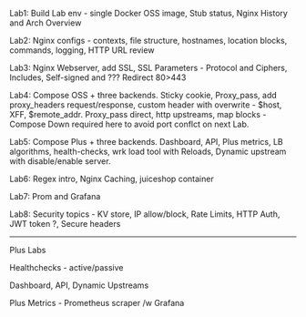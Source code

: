 
Lab1: Build Lab env - single Docker OSS image, Stub status, Nginx History and Arch Overview

Lab2:  Nginx configs - contexts, file structure,  hostnames, location blocks, commands, logging, HTTP URL review

Lab3: Nginx Webserver, add SSL, SSL Parameters - Protocol and Ciphers, Includes, Self-signed and ???
Redirect 80>443

Lab4: Compose OSS + three backends.  Sticky cookie, Proxy_pass, add proxy_headers request/response, custom header with overwrite - $host, XFF, $remote_addr.  Proxy_pass direct, http upstreams,  map blocks - Compose Down required here to avoid port conflct on next Lab.

Lab5: Compose Plus + three backends. Dashboard, API, Plus metrics, LB algorithms, health-checks, wrk load tool with Reloads, Dynamic upstream with disable/enable server.

Lab6: Regex intro, Nginx Caching, juiceshop container

Lab7: Prom and Grafana

Lab8: Security topics - KV store, IP allow/block, Rate Limits,  HTTP Auth, JWT token ?, Secure headers

*****

Plus Labs

Healthchecks - active/passive

Dashboard, API, Dynamic Upstreams

Plus Metrics - Prometheus scraper /w Grafana
